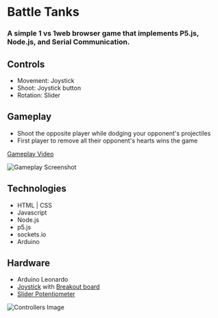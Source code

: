 # Battle Tanks
### A simple 1 vs 1web browser game that implements P5.js, Node.js, and Serial Communication.

## Controls

- Movement: Joystick
- Shoot: Joystick button
- Rotation: Slider

## Gameplay

 - Shoot the opposite player while dodging your opponent's projectiles
 - First player to remove all their opponent's hearts wins the game
 
 [Gameplay Video](https://vimeo.com/247840673)
 
 ![Gameplay Screenshot](https://chuongtam.files.wordpress.com/2017/05/screen-shot-2017-05-03-at-2-51-24-am.png?w=1512)
 
 ## Technologies
 
 - HTML | CSS
 - Javascript
 - Node.js
 - p5.js
 - sockets.io
 - Arduino
 
 ## Hardware
 
  - Arduino Leonardo
  - [Joystick](https://www.sparkfun.com/products/9032) with [Breakout board](https://www.sparkfun.com/products/9110)
  - [Slider Potentiometer](https://www.sparkfun.com/products/11621)
  
  ![Controllers Image](https://chuongtam.files.wordpress.com/2017/05/img_3205.jpg?w=2800&h=)
 
 
